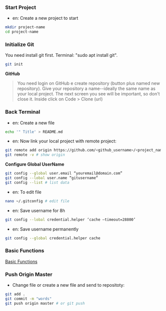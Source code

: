 ### Start Project

* en: Create a new project to start
```bash
mkdir project-name
cd project-name
```

### Initialize Git

You need install git first. Terminal: "sudo apt install git".

```bash
git init
```

**GitHub**

> You need login on GitHub e create repository (button plus named new repository).
> Give your repository a name--ideally the same name as your local project.
> The next screen you see will be important, so don't close it.
> Inside click on Code > Clone (url)

### Back Terminal

* en: Create a new file
```bash
echo '" Title' > README.md
```

* en: Now link your local project with remote project:
```bash
git remote add origin https://github.com/<github_username>/<project_name>.git
git remote -v # show origin 
```

**Configure Global UserName**

```bash
git config --global user.email “youremail@domain.com”
git config --lobal user.name “gitusername“
git config --list # list data
```
* en: To edit file
```bash
nano ~/.gitconfig # edit file
```

* en: Save username for 8h
```bash
git config --lobal credential.helper ‘cache –timeout=28800’
```

* en: Save username permanently
```bash
git config --global credential.helper cache
```
 
### Basic Functions

[Basic Functions](https://www.gnial.com.br/gnialhelp/git-and-github-basic-functions/)

### Push Origin Master

* Change file or create a new file and send to repositoty:

```bash
git add .
git commit -m "words"
git push origin master # or git push
```




